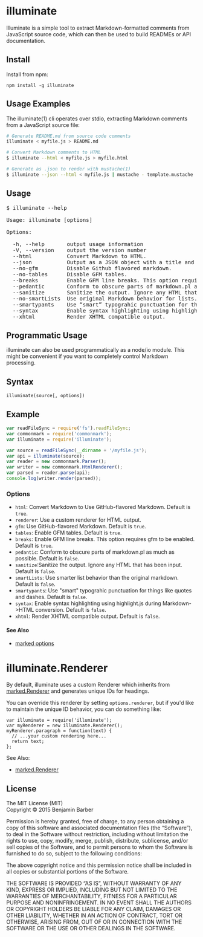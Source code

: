 illuminate
==========

Illuminate is a simple tool to extract Markdown-formatted comments from
JavaScript source code, which can then be used to build READMEs or API
documentation.

Install
-------
Install from npm:

    npm install -g illuminate

Usage Examples
--------------
The illuminate(1) cli operates over stdio, extracting Markdown comments from
a JavaScript source file:

```sh
# Generate README.md from source code comments
illuminate < myfile.js > README.md

# Convert Markdown comments to HTML
$ illuminate --html < myfile.js > myfile.html

# Generate as .json to render with mustache(1)
$ illuminate --json --html < myfile.js | mustache - template.mustache
```

Usage
-----
<pre>
$ illuminate --help

Usage: illuminate [options]

Options:

  -h, --help       output usage information
  -V, --version    output the version number
  --html           Convert Markdown to HTML.
  --json           Output as a JSON object with a title and body.
  --no-gfm         Disable Github flavored markdown.
  --no-tables      Disable GFM tables.
  --breaks         Enable GFM line breaks. This option requires gfm to be enabled.
  --pedantic       Conform to obscure parts of markdown.pl as much as possible. Don't fix any of the original Markdown bugs or poor behavior.
  --sanitize       Sanitize the output. Ignore any HTML that has been input.
  --no-smartLists  Use original Markdown behavior for lists.
  --smartypants    Use “smart” typograhic punctuation for things like quotes and dashes.
  --syntax         Enable syntax highlighting using highlight.js.
  --xhtml          Render XHTML compatible output.
</pre>

Programmatic Usage
------------------
illuminate can also be used programmatically as a node/io module. This might
be convenient if you want to completely control Markdown processing.

## Syntax

    illuminate(source[, options])

## Example
```js
var readFileSync = require('fs').readFileSync;
var commonmark = require('commonmark');
var illuminate = require('illuminate');

var source = readFileSync(__dirname + '/myfile.js');
var api = illuminate(source);
var reader = new commonmark.Parser();
var writer = new commonmark.HtmlRenderer();
var parsed = reader.parse(api);
console.log(writer.render(parsed));
```

### Options

- `html`: Convert Markdown to Use GitHub-flavored Markdown. Default is `true`.
- `renderer`: Use a custom renderer for HTML output.
- `gfm`: Use GitHub-flavored Markdown. Default is `true`.
- `tables`: Enable GFM tables. Default is `true`.
- `breaks`: Enable GFM line breaks. This option requires gfm to be enabled. Default is `true`.
- `pedantic`: Conform to obscure parts of markdown.pl as much as possible. Default is `false`.
- `sanitize`:Sanitize the output. Ignore any HTML that has been input. Default is `false`.
- `smartLists`: Use smarter list behavior than the original markdown. Default is `false`.
- `smartypants`: Use "smart" typograhic punctuation for things like quotes and dashes. Default is `false`.
- `syntax`: Enable syntax highlighting using highlight.js during Markdown->HTML conversion. Default is `false`.
- `xhtml`: Render XHTML compatible output. Default is `false`.

#### See Also

- [marked options](https://github.com/chjj/marked#options-1)

illuminate.Renderer
===================
By default, illuminate uses a custom Renderer which inherits from
[marked.Renderer] and generates unique IDs for headings.

You can override this renderer by setting `options.renderer`, but if you'd
like to maintain the unique ID behavior, you can do something like:

    var illuminate = require('illuminate');
    var myRenderer = new illuminate.Renderer();
    myRenderer.paragraph = function(text) {
      // ...your custom rendering here...
      return text;
    };

See Also:

- [marked.Renderer]

[marked.Renderer]: https://github.com/chjj/marked#renderer

License
-------
The MIT License (MIT)  
Copyright © 2015 Benjamin Barber

Permission is hereby granted, free of charge, to any person obtaining a copy
of this software and associated documentation files (the “Software”), to deal
in the Software without restriction, including without limitation the rights
to use, copy, modify, merge, publish, distribute, sublicense, and/or sell
copies of the Software, and to permit persons to whom the Software is
furnished to do so, subject to the following conditions:

The above copyright notice and this permission notice shall be included in
all copies or substantial portions of the Software.

THE SOFTWARE IS PROVIDED “AS IS”, WITHOUT WARRANTY OF ANY KIND, EXPRESS OR
IMPLIED, INCLUDING BUT NOT LIMITED TO THE WARRANTIES OF MERCHANTABILITY,
FITNESS FOR A PARTICULAR PURPOSE AND NONINFRINGEMENT. IN NO EVENT SHALL THE
AUTHORS OR COPYRIGHT HOLDERS BE LIABLE FOR ANY CLAIM, DAMAGES OR OTHER
LIABILITY, WHETHER IN AN ACTION OF CONTRACT, TORT OR OTHERWISE, ARISING FROM,
OUT OF OR IN CONNECTION WITH THE SOFTWARE OR THE USE OR OTHER DEALINGS IN
THE SOFTWARE.
